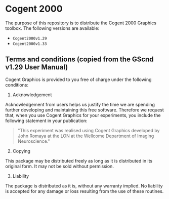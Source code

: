 # Cogent 2000

The purpose of this repository is to distribute the Cogent 2000 Graphics toolbox.
The following versions are available:

- `Cogent2000v1.29`
- `Cogent2000v1.33`

## Terms and conditions (copied from the GScnd v1.29 User Manual)

Cogent Graphics is provided to you free of charge under the following conditions:

1) Acknowledgement

Acknowledgement from users helps us justify the time we are spending further developing and maintaining this free software.
Therefore we request that, when you use Cogent Graphics for your experiments, you include the following statement in your
publication:

> "This experiment was realised using Cogent Graphics developed by John Romaya at the LON at the Wellcome Department of Imaging Neuroscience."

2) Copying

This package may be distributed freely as long as it is distributed in its original form.
It may not be sold without permission.

3) Liability

The package is distributed as it is, without any warranty implied.
No liability is accepted for any damage or loss resulting from the use of these routines.
